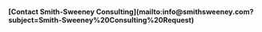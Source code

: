 <br><br><br>
<p><b>[Contact Smith-Sweeney Consulting](mailto:info@smithsweeney.com?subject=Smith-Sweeney%20Consulting%20Request)</b></p>
